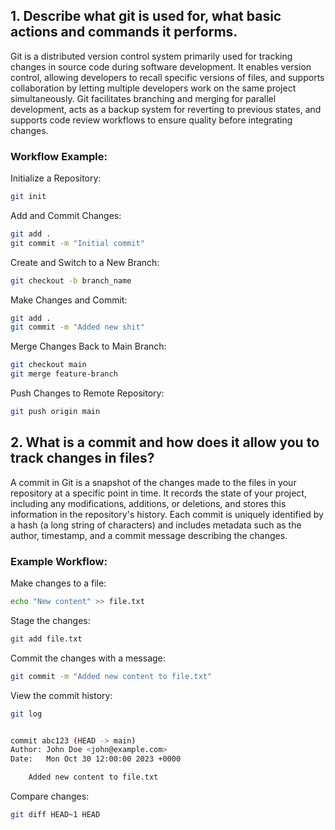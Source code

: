 
## 1. Describe what git is used for, what basic actions and commands it performs.

Git is a distributed version control system primarily used for tracking changes in source code during software development. It enables version control, allowing developers to recall specific versions of files, and supports collaboration by letting multiple developers work on the same project simultaneously. Git facilitates branching and merging for parallel development, acts as a backup system for reverting to previous states, and supports code review workflows to ensure quality before integrating changes.

### Workflow Example:

Initialize a Repository:

```bash
git init
```

Add and Commit Changes:

```bash
git add .
git commit -m "Initial commit"
```

Create and Switch to a New Branch:

```bash
git checkout -b branch_name
```

Make Changes and Commit:

```bash
git add .
git commit -m "Added new shit"
```

Merge Changes Back to Main Branch:

```bash
git checkout main
git merge feature-branch
```

Push Changes to Remote Repository:

```bash
git push origin main
```

## 2. What is a commit and how does it allow you to track changes in files?

A commit in Git is a snapshot of the changes made to the files in your repository at a specific point in time. It records the state of your project, including any modifications, additions, or deletions, and stores this information in the repository's history. Each commit is uniquely identified by a hash (a long string of characters) and includes metadata such as the author, timestamp, and a commit message describing the changes.

### Example Workflow:

Make changes to a file:

```bash
echo "New content" >> file.txt
```

Stage the changes:

```bash
git add file.txt
```

Commit the changes with a message:

```bash
git commit -m "Added new content to file.txt"
```

View the commit history:

```bash
git log


commit abc123 (HEAD -> main)
Author: John Doe <john@example.com>
Date:   Mon Oct 30 12:00:00 2023 +0000

    Added new content to file.txt
```

Compare changes:

```bash
git diff HEAD~1 HEAD
```
